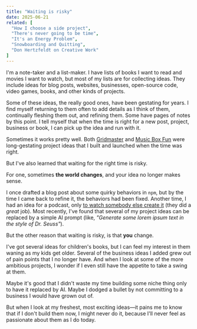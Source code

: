 ```yaml
---
title: "Waiting is risky"
date: 2025-06-21
related: [
  "How I choose a side project",
  "There's never going to be time",
  "It's an Energy Problem",
  "Snowboarding and Quitting",
  "Don Hertzfeldt on Creative Work"
]
---
```


I'm a note-taker and a list-maker. I have lists of books I want to read and movies I want to watch, but most of my lists are for collecting ideas. They include ideas for blog posts, websites, businesses, open-source code, video games, books, and other kinds of projects.

Some of these ideas, the really good ones, have been gestating for years. I find myself returning to them often to add details as I think of them, continually fleshing them out, and refining them. Some have pages of notes by this point. I tell myself that when the time is right for a new post, project, business or book, I can pick up the idea and run with it.

Sometimes it works pretty well. Both [Gridmaster]({{site.url}}/2020/09/08/gridmaster-closing-thoughts) and [Music Box Fun](https://musicbox.fun) were long-gestating project ideas that I built and launched when the time was right.

But I've also learned that waiting for the right time is risky.

For one, sometimes **the world changes**, and your idea no longer makes sense.

I once drafted a blog post about some quirky behaviors in `npm`, but by the time I came back to refine it, the behaviors had been fixed. Another time, I had an idea for a podcast, only [to watch somebody else create it]({{site.url}}/2014/02/14/tldr/) (they did a *great* job). Most recently, I've found that several of my project ideas can be replaced by a simple AI prompt (like, *"Generate some lorem ipsum text in the style of Dr. Seuss"*).

But the other reason that waiting is risky, is that **you** change.

I've got several ideas for children's books, but I can feel my interest in them waning as my kids get older. Several of the business ideas I added grew out of pain points that I no longer have. And when I look at some of the more ambitious projects, I wonder if I even still have the appetite to take a swing at them.

Maybe it's good that I didn't waste my time building some niche thing only to have it replaced by AI. Maybe I dodged a bullet by not committing to a business I would have grown out of.

But when I look at my freshest, most exciting ideas—it pains me to know that if I don't build them now, I might never do it, because I'll never feel as passionate about them as I do today.

<!-- I couldn't find a good place to add this link to the post, so I'm including it in a comment -->
<!-- Inspiration expires: https://x.com/BryanEBraun/status/1395948579542470656 -->
